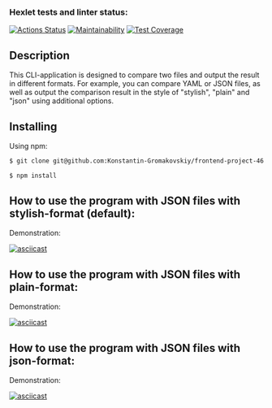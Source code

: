 ### Hexlet tests and linter status:
[![Actions Status](https://github.com/Konstantin-Gromakovskiy/frontend-project-46/actions/workflows/hexlet-check.yml/badge.svg)](https://github.com/Konstantin-Gromakovskiy/frontend-project-46/actions)
[![Maintainability](https://api.codeclimate.com/v1/badges/898322686fc9acb2068c/maintainability)](https://codeclimate.com/github/Konstantin-Gromakovskiy/frontend-project-46/maintainability)
[![Test Coverage](https://api.codeclimate.com/v1/badges/898322686fc9acb2068c/test_coverage)](https://codeclimate.com/github/Konstantin-Gromakovskiy/frontend-project-46/test_coverage)


## Description

This CLI-application is designed to compare two files and output the result in different formats. For example, you can compare YAML or JSON files, as well as output the comparison result in the style of "stylish", "plain" and "json" using additional options.

## Installing

Using npm:
```bash
$ git clone git@github.com:Konstantin-Gromakovskiy/frontend-project-46.git
```
```bash
$ npm install 
```

How to use the program with JSON files with stylish-format (default):
--------------------------  

Demonstration:

[![asciicast](https://asciinema.org/a/UYvUCFB6V49CERwbvdideuY5T.svg)](https://asciinema.org/a/UYvUCFB6V49CERwbvdideuY5T)

How to use the program with JSON files with plain-format:
--------------------------  
Demonstration:

[![asciicast](https://asciinema.org/a/YadaYdbZpq19TRHAfWUV47du7.svg)](https://asciinema.org/a/YadaYdbZpq19TRHAfWUV47du7)

How to use the program with JSON files with json-format:
--------------------------  
Demonstration:

[![asciicast](https://asciinema.org/a/0AJMDCXe7JvH97jlbeW9GAmjW.svg)](https://asciinema.org/a/0AJMDCXe7JvH97jlbeW9GAmjW)
